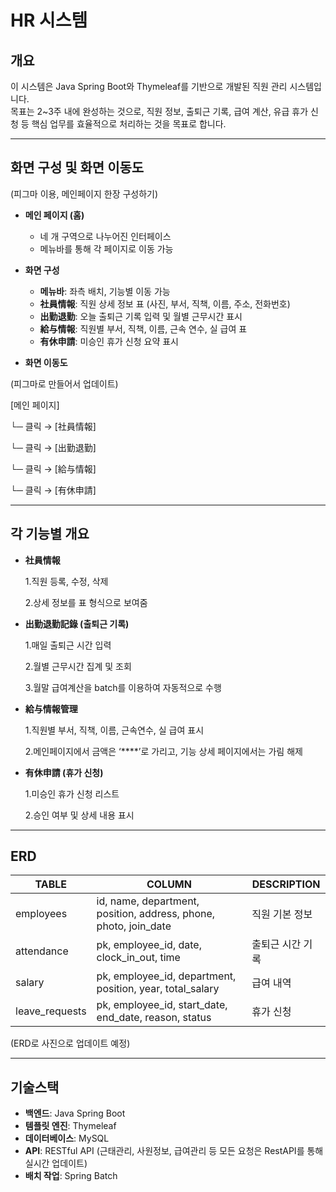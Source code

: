 # HR 시스템

## 개요
이 시스템은 Java Spring Boot와 Thymeleaf를 기반으로 개발된 직원 관리 시스템입니다.  
목표는 2~3주 내에 완성하는 것으로, 직원 정보, 출퇴근 기록, 급여 계산, 유급 휴가 신청 등 핵심 업무를 효율적으로 처리하는 것을 목표로 합니다.

---

## 화면 구성 및 화면 이동도

(피그마 이용, 메인페이지 한장 구성하기)

- **메인 페이지 (홈)**
  - 네 개 구역으로 나누어진 인터페이스
  - 메뉴바를 통해 각 페이지로 이동 가능

- **화면 구성**
  - **메뉴바**: 좌측 배치, 기능별 이동 가능
  - **社員情報**: 직원 상세 정보 표 (사진, 부서, 직책, 이름, 주소, 전화번호)
  - **出勤退勤**: 오늘 출퇴근 기록 입력 및 월별 근무시간 표시
  - **給与情報**: 직원별 부서, 직책, 이름, 근속 연수, 실 급여 표
  - **有休申請**: 미승인 휴가 신청 요약 표시

- **화면 이동도**

(피그마로 만들어서 업데이트)
  
[메인 페이지]

 └─ 클릭 → [社員情報]
  
 └─ 클릭 → [出勤退勤]

 └─ 클릭 → [給与情報]

 └─ 클릭 → [有休申請]
  
---

## 각 기능별 개요
- **社員情報**

  1.직원 등록, 수정, 삭제

  2.상세 정보를 표 형식으로 보여줌

- **出勤退勤記錄 (출퇴근 기록)**

  1.매일 출퇴근 시간 입력

  2.월별 근무시간 집계 및 조회

  3.월말 급여계산을 batch를 이용하여 자동적으로 수행

- **給与情報管理**

  1.직원별 부서, 직책, 이름, 근속연수, 실 급여 표시
  
  2.메인페이지에서 금액은 ‘****’로 가리고, 기능 상세 페이지에서는 가림 해제

- **有休申請 (휴가 신청)**

  1.미승인 휴가 신청 리스트

  2.승인 여부 및 상세 내용 표시

---

## ERD

| TABLE        | COLUMN                                           | DESCRIPTION                                |
|----------------|--------------------------------------------------|-------------------------------------|
| employees      | id, name, department, position, address, phone, photo, join_date | 직원 기본 정보                     |
| attendance     | pk, employee_id, date, clock_in_out, time     | 출퇴근 시간 기록                    |
| salary         | pk, employee_id, department, position, year, total_salary | 급여 내역                     |
| leave_requests | pk, employee_id, start_date, end_date, reason, status          | 휴가 신청                         |

(ERD로 사진으로 업데이트 예정)

---

## 기술스택
- **백엔드**: Java Spring Boot
- **템플릿 엔진**: Thymeleaf
- **데이터베이스**: MySQL
- **API**: RESTful API (근태관리, 사원정보, 급여관리 등 모든 요청은 RestAPI를 통해 실시간 업데이트)
- **배치 작업**: Spring Batch
